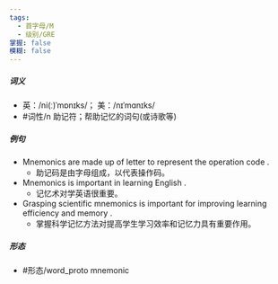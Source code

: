 ```yaml
---
tags:
  - 首字母/M
  - 级别/GRE
掌握: false
模糊: false
---
```

##### 词义
- 英：/ni(ː)ˈmɒnɪks/； 美：/nɪˈmɑnɪks/
- #词性/n  助记符；帮助记忆的词句(或诗歌等)
##### 例句
- Mnemonics are made up of letter to represent the operation code .
	- 助记码是由字母组成，以代表操作码。
- Mnemonics is important in learning English .
	- 记忆术对学英语很重要。
- Grasping scientific mnemonics is important for improving learning efficiency and memory .
	- 掌握科学记忆方法对提高学生学习效率和记忆力具有重要作用。
##### 形态
- #形态/word_proto mnemonic
